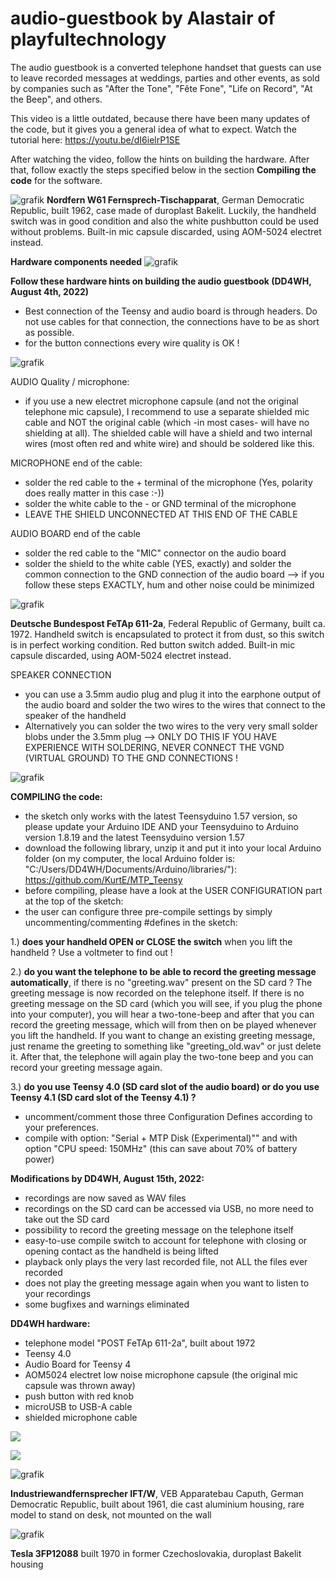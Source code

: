 # audio-guestbook by Alastair of playfultechnology
The audio guestbook is a converted telephone handset that guests can use to leave recorded messages at weddings, parties and other events, as sold by companies such as "After the Tone", "Fête Fone", "Life on Record", "At the Beep", and others.

This video is a little outdated, because there have been many updates of the code, but it gives you a general idea of what to expect.
Watch the tutorial here: https://youtu.be/dI6ielrP1SE

After watching the video, follow the hints on building the hardware. After that, follow exactly the steps specified below in the section **Compiling the code** for the software.

![grafik](https://user-images.githubusercontent.com/14326464/183045245-b6572d3d-1c0b-4fd0-9152-df6e01e44755.png)
**Nordfern W61 Fernsprech-Tischapparat**, German Democratic Republic, built 1962, case made of duroplast Bakelit. Luckily, the handheld switch was in good condition and also the white pushbutton could be used without problems. Built-in mic capsule discarded, using AOM-5024 electret instead.

**Hardware components needed**
![grafik](https://user-images.githubusercontent.com/14326464/185438968-089aa193-a7b7-4821-80b2-a807134b412b.png)

**Follow these hardware hints on building the audio guestbook (DD4WH, August 4th, 2022)**

* Best connection of the Teensy and audio board is through headers. Do not use cables for that connection, the connections have to be as short as possible.
* for the button connections every wire quality is OK !

![grafik](https://user-images.githubusercontent.com/14326464/186416650-6ada6bdc-8253-4c69-b8b3-c3f23034469c.png)

AUDIO Quality / microphone:
* if you use a new electret microphone capsule (and not the original telephone mic capsule), I recommend to use a separate shielded mic cable and NOT the original cable (which -in most cases- will have no shielding at all). The shielded cable will have a shield and two internal wires (most often red and white wire) and should be soldered like this.

MICROPHONE end of the cable:
* solder the red cable to the + terminal of the microphone (Yes, polarity does really matter in this case :-))
* solder the white cable to the - or GND terminal of the microphone
* LEAVE THE SHIELD UNCONNECTED AT THIS END OF THE CABLE

AUDIO BOARD end of the cable
* solder the red cable to the "MIC" connector on the audio board
* solder the shield to the white cable (YES, exactly) and solder the common connection to the GND connection of the audio board
--> if you follow these steps EXACTLY, hum and other noise could be minimized

![grafik](https://user-images.githubusercontent.com/14326464/182857070-9d98190a-44d2-4ce2-9e2f-b01b3b82eaa5.png)

**Deutsche Bundespost FeTAp 611-2a**, Federal Republic of Germany, built ca. 1972. Handheld switch is encapsulated to protect it from dust, so this switch is in perfect working condition. Red button switch added. Built-in mic capsule discarded, using AOM-5024 electret instead. 

SPEAKER CONNECTION
* you can use a 3.5mm audio plug and plug it into the earphone output of the audio board and solder the two wires to the wires that connect to the speaker of the handheld
* Alternatively you can solder the two wires to the very very small solder blobs under the 3.5mm plug --> ONLY DO THIS IF YOU HAVE EXPERIENCE WITH SOLDERING, NEVER CONNECT THE VGND (VIRTUAL GROUND) TO THE GND CONNECTIONS ! 

![grafik](https://user-images.githubusercontent.com/14326464/186417481-37bbabca-690e-4548-bf38-5cda4aa3644b.png)


**COMPILING the code:**
* the sketch only works with the latest Teensyduino 1.57 version, so please update your Arduino IDE AND your Teensyduino to Arduino version 1.8.19 and the latest Teensyduino version 1.57
* download the following library, unzip it and put it into your local Arduino folder (on my computer, the local Arduino folder is: "C:/Users/DD4WH/Documents/Arduino/libraries/"): https://github.com/KurtE/MTP_Teensy
* before compiling, please have a look at the USER CONFIGURATION part at the top of the sketch:
* the user can configure three pre-compile settings by simply uncommenting/commenting #defines in the sketch:

1.) **does your handheld OPEN or CLOSE the switch** when you lift the handheld ? Use a voltmeter to find out !

2.) **do you want the telephone to be able to record the greeting message automatically**, if there is no "greeting.wav" present on the SD card ?
The greeting message is now recorded on the telephone itself. If there is no greeting message on the SD card (which you will see, if you plug the phone into your computer), you will hear a two-tone-beep and after that you can record the greeting message, which will from then on be played whenever you lift the handheld. If you want to change an existing greeting message, just rename the greeting to something like "greeting_old.wav" or just delete it. After that, the telephone will again play the two-tone beep and you can record your greeting message again.

3.) **do you use Teensy 4.0 (SD card slot of the audio board) or do you use Teensy 4.1 (SD card slot of the Teensy 4.1) ?**  

* uncomment/comment those three Configuration Defines according to your preferences. 
* compile with option: "Serial + MTP Disk (Experimental)"" and with option "CPU speed: 150MHz" (this can save about 70% of battery power)


**Modifications by DD4WH, August 15th, 2022:**
* recordings are now saved as WAV files
* recordings on the SD card can be accessed via USB, no more need to take out the SD card
* possibility to record the greeting message on the telephone itself
* easy-to-use compile switch to account for telephone with closing or opening contact as the handheld is being lifted
* playback only plays the very last recorded file, not ALL the files ever recorded
* does not play the greeting message again when you want to listen to your recordings
* some bugfixes and warnings eliminated

**DD4WH hardware:**
* telephone model "POST FeTAp 611-2a", built about 1972
* Teensy 4.0
* Audio Board for Teensy 4
* AOM5024 electret low noise microphone capsule (the original mic capsule was thrown away)
* push button with red knob
* microUSB to USB-A cable 
* shielded microphone cable


![](https://github.com/playfultechnology/audio-guestbook/raw/main/thumbnail.jpg)

![](https://raw.githubusercontent.com/playfultechnology/audio-guestbook/main/AudioGuestbook_bb.jpg)

![grafik](https://user-images.githubusercontent.com/14326464/183258995-795e95d2-49ab-4112-8336-a490b0df10f7.png)

**Industriewandfernsprecher IFT/W**, VEB Apparatebau Caputh, German Democratic Republic, built about 1961, die cast aluminium housing, rare model to stand on desk, not mounted on the wall


![grafik](https://user-images.githubusercontent.com/14326464/183259028-9f9f51e8-5410-4730-9e2b-ce33327b757d.png)

**Tesla 3FP12088** built 1970 in former Czechoslovakia, duroplast Bakelit housing





